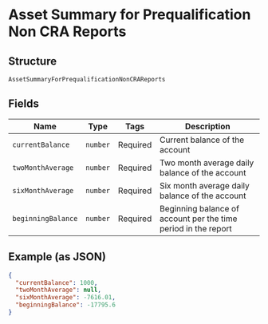 
# Asset Summary for Prequalification Non CRA Reports

## Structure

`AssetSummaryForPrequalificationNonCRAReports`

## Fields

| Name | Type | Tags | Description |
|  --- | --- | --- | --- |
| `currentBalance` | `number` | Required | Current balance of the account |
| `twoMonthAverage` | `number` | Required | Two month average daily balance of the account |
| `sixMonthAverage` | `number` | Required | Six month average daily balance of the account |
| `beginningBalance` | `number` | Required | Beginning balance of account per the time period in the report |

## Example (as JSON)

```json
{
  "currentBalance": 1000,
  "twoMonthAverage": null,
  "sixMonthAverage": -7616.01,
  "beginningBalance": -17795.6
}
```


